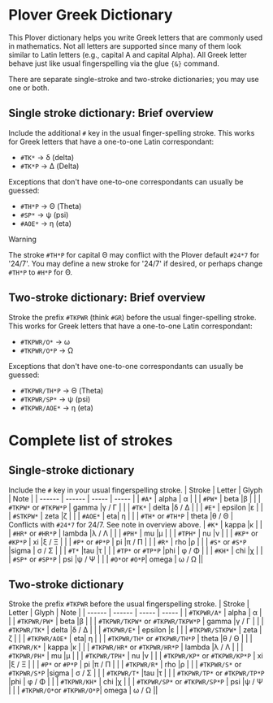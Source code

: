 # Plover Greek Dictionary
This Plover dictionary helps you write Greek letters that are commonly used in mathematics. Not all letters are supported since many of them look similar to Latin letters (e.g., capital A and capital Alpha). All Greek letter behave just like usual fingerspelling via the glue `{&}` command.

There are separate single-stroke and two-stroke dictionaries; you may use one or both.

## Single stroke dictionary: Brief overview 
Include the additional `#` key in the usual finger-spelling stroke. This works for Greek letters that have a one-to-one Latin correspondant:
  * `#TK*` → δ (delta)
  * `#TK*P` → Δ (Delta)

Exceptions that don't have one-to-one correspondants can usually be guessed:
 * `#TH*P` → Θ (Theta)
 * `#SP*` → ψ   (psi)
 * `#AOE*` → η (eta)

> [!WARNING] 
> The stroke `#TH*P` for capital Θ may conflict with the Plover default `#24*7` for '24/7'. You may define a new stroke for '24/7' if desired, or perhaps change `#TH*P` to `#H*P` for Θ.

## Two-stroke dictionary: Brief overview
Stroke the prefix `#TKPWR` (think `#GR`) before the usual finger-spelling stroke. This works for Greek letters that have a one-to-one Latin correspondant:

   * `#TKPWR/O*` → ω 
   * `#TKPWR/O*P` → Ω

Exceptions that don't have one-to-one correspondants can usually be guessed:
 * `#TKPWR/TH*P` → Θ (Theta)
 * `#TKPWR/SP*` → ψ   (psi)
 * `#TKPWR/AOE*` → η (eta)

# Complete list of strokes
## Single-stroke dictionary
Include the `#` key in your usual fingerspelling stroke.
 | Stroke | Letter | Glyph | Note |
 | ------ | ------ | ----- | ----- |
 | `#A*`  | alpha  | α | |
 | `#PW*` | beta |β | |
 | `#TKPW*` or `#TKPW*P` | gamma |γ / Γ  | |
 | `#TK*` | delta |δ / Δ | |
 | `#E*` | epsilon |ε | |
 | `#STKPW*` | zeta |ζ   | |
 | `#AOE*` | eta| η | |
 | `#TH*` or `#TH*P`  | theta |θ / Θ | Conflicts with `#24*7` for 24/7. See note in overview above.
 | `#K*` | kappa |κ |  |
 | `#HR*` or `#HR*P` | lambda |λ / Λ | |
 | `#PH*` | mu |μ | |
 | `#TPH*` | nu |ν | |
 | `#KP*` or `#KP*P` | xi |ξ / Ξ | |
 | `#P*` or `#P*P` | pi |π / Π | |
 | `#R*` | rho |ρ | |
 | `#S*` or `#S*P`  |sigma | σ / Σ  | |
 | `#T*` |tau |τ | |
 | `#TP*` or `#TP*P` |phi | φ / Φ | |
 | `#KH*` | chi |χ | |
 | `#SP*` or `#SP*P` | psi |ψ / Ψ | |
 | `#O*`or `#O*P`| omega | ω / Ω ||
## Two-stroke dictionary
Stroke the prefix `#TKPWR` before the usual fingerspelling stroke.
 | Stroke | Letter | Glyph | Note |
 | ------ | ------ | ----- | ----- |
 | `#TKPWR/A*`  | alpha  | α | |
 | `#TKPWR/PW*` | beta |β | |
 | `#TKPWR/TKPW*` or `#TKPWR/TKPW*P` | gamma |γ / Γ  | |
 | `#TKPWR/TK*` | delta |δ / Δ | |
 | `#TKPWR/E*` | epsilon |ε | |
 | `#TKPWR/STKPW*` | zeta |ζ   | |
 | `#TKPWR/AOE*` | eta| η | |
 | `#TKPWR/TH*` or `#TKPWR/TH*P`  | theta |θ / Θ | |
 | `#TKPWR/K*` | kappa |κ |  |
 | `#TKPWR/HR*` or `#TKPWR/HR*P` | lambda |λ / Λ | |
 | `#TKPWR/PH*` | mu |μ | |
 | `#TKPWR/TPH*` | nu |ν | |
 | `#TKPWR/KP*` or `#TKPWR/KP*P` | xi |ξ / Ξ | |
 | `#P*` or `#P*P` | pi |π / Π | |
 | `#TKPWR/R*` | rho |ρ | |
 | `#TKPWR/S*` or `#TKPWR/S*P` |sigma | σ / Σ  | |
 | `#TKPWR/T*` |tau |τ | |
 | `#TKPWR/TP*` or `#TKPWR/TP*P` |phi | φ / Φ | |
 | `#TKPWR/KH*` | chi |χ | |
 | `#TKPWR/SP*` or `#TKPWR/SP*P` | psi |ψ / Ψ | |
 | `#TKPWR/O*`or `#TKPWR/O*P`| omega | ω / Ω ||
